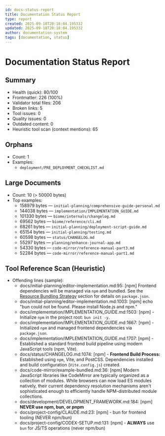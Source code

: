 ```yaml
---
id: docs-status-report
title: Documentation Status Report
type: report
created: 2025-09-18T20:18:04.195332
updated: 2025-09-18T20:18:04.195332
author: documentation-system
tags: [documentation, status]
---
```


# Documentation Status Report

## Summary

- Health (quick): 80/100
- Frontmatter: 226 (100%)
- Validator total files: 206
- Broken links: 5
- Tool issues: 0
- Quality issues: 0
- Outdated content: 0
- Heuristic tool scan (context mentions): 65

## Orphans

- Count: 1
- Examples:
  - `deployment/PRE_DEPLOYMENT_CHECKLIST.md`

## Large Documents

- Count: 10 (> 50000 bytes)
- Top examples:
  - 158979 bytes — `initial-planning/comprehensive-guide-personal.md`
  - 144038 bytes — `implementation/IMPLEMENTATION_GUIDE.md`
  - 101330 bytes — `biome/internals/changelog.md`
  - 69562 bytes — `biome/reference/cli.md`
  - 68261 bytes — `initial-planning/deployment-script-guide.md`
  - 65154 bytes — `initial-planning/testing.md`
  - 60598 bytes — `status/CHANGELOG.md`
  - 55297 bytes — `planning/enhance-journal-app.md`
  - 54330 bytes — `code-mirror/reference-manual-part3.md`
  - 52284 bytes — `code-mirror/reference-manual-part1.md`

## Tool Reference Scan (Heuristic)

- Offending lines (sample):
  - docs/initial-planning/editor-implementation.md:95: [npm] Frontend dependencies will be managed via `npm` and bundled. See the [Resource Bundling Strategy](#resource-bundling-strategy) section for details on `package.json`.
  - docs/initial-planning/editor-implementation.md:1003: [npm] echo "bun could not be found. Please install Node.js and npm."
  - docs/implementation/IMPLEMENTATION_GUIDE.md:1503: [npm] - Initialize `npm` in the project root: `bun init -y`.
  - docs/implementation/IMPLEMENTATION_GUIDE.md:1667: [npm] - Initialized `npm` and managed frontend dependencies via `package.json`.
  - docs/implementation/IMPLEMENTATION_GUIDE.md:1707: [npm] - Established a standard frontend build pipeline using modern JavaScript tools (npm, Vite).
  - docs/status/CHANGELOG.md:1074: [npm] - **Frontend Build Process:** Established using `npm`, Vite, and PostCSS. Dependencies installed and build configuration (`Vite.config.js`) created.
  - docs/code-mirror/example-bundled.md:36: [npm] Modern JavaScript libraries like CodeMirror are typically organized as a collection of modules. While browsers can now load ES modules natively, their current dependency resolution mechanisms aren't sophisticated enough to efficiently handle NPM-distributed module collections.
  - docs/development/DEVELOPMENT_FRAMEWORK.md:184: [npm] **NEVER use npm, bun, or pnpm**
  - docs/project-config/CLAUDE.md:23: [npm] - bun for frontend tooling (NEVER npm/bun)
  - docs/project-config/CODEX-SETUP.md:131: [npm] - **ALWAYS** use `bun` for JS/TS operations (never npm/bun)